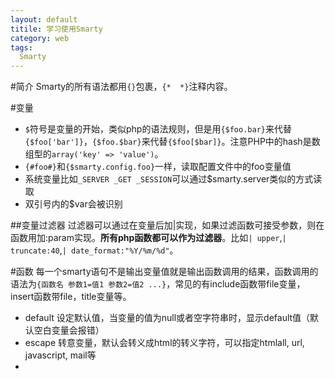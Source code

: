 ```yaml
---
layout: default
titile: 学习使用Smarty
category: web
tags:
  Smarty
---
```

#简介
Smarty的所有语法都用`{}`包裹，`{*  *}`注释内容。

#变量
+ `$`符号是变量的开始，类似php的语法规则，但是用`{$foo.bar}`来代替`{$foo['bar']}`，`{$foo.$bar}`来代替`{$foo[$bar]}`。注意PHP中的hash是数组型的`array('key' => 'value')`。
+ `{#foo#}`和`{$smarty.config.foo}`一样，读取配置文件中的foo变量值
+ 系统变量比如`_SERVER _GET _SESSION`可以通过$smarty.server类似的方式读取
+ 双引号内的\$var会被识别

##变量过滤器
过滤器可以通过在变量后加\|实现，如果过滤函数可接受参数，则在函数用加\:param实现。**所有php函数都可以作为过滤器**。比如`| upper`,`| truncate:40`,`| date_format:"%Y/%m/%d"`。


#函数
每一个smarty语句不是输出变量值就是输出函数调用的结果，函数调用的语法为`{函数名 参数1=值1 参数2=值2 ...}`，常见的有include函数带file变量，insert函数带file，title变量等。

+ default 设定默认值，当变量的值为null或者空字符串时，显示default值（默认空白变量会报错）
+ escape 转意变量，默认会转义成html的转义字符，可以指定htmlall, url, javascript, mail等
+

